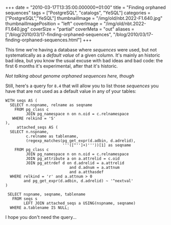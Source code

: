 +++
date = "2010-03-17T13:35:00.000000+01:00"
title = "Finding orphaned sequences"
tags = ["PostgreSQL", "catalogs", "YeSQL"]
categories = ["PostgreSQL","YeSQL"]
thumbnailImage = "/img/old/nbt.2022-F1.640.jpg"
thumbnailImagePosition = "left"
coverImage = "/img/old/nbt.2022-F1.640.jpg"
coverSize = "partial"
coverMeta = "out"
aliases = ["/blog/2010/03/17-finding-orphaned-sequences",
           "/blog/2010/03/17-finding-orphaned-sequences.html"]
+++

This time we're having a database where 
*sequences* were used, but not
systematically as a 
*default value* of a given column. It's mainly an historic
bad idea, but you know the usual excuse with bad ideas and bad code: the
first 6 months it's experimental, after that it's historic.


*Not talking about genome orphaned sequences here, though*

Still, here's a query for 
`8.4` that will allow you to list those 
*sequences*
you have that are not used as a default value in any of your tables:

~~~
WITH seqs AS (
  SELECT n.nspname, relname as seqname
    FROM pg_class c
         JOIN pg_namespace n on n.oid = c.relnamespace
   WHERE relkind = 'S'
),
     attached_seqs AS (
  SELECT n.nspname, 
         c.relname as tablename,
         (regexp_matches(pg_get_expr(d.adbin, d.adrelid),
                         '''([^'']+)'''))[1] as seqname
    FROM pg_class c
         JOIN pg_namespace n on n.oid = c.relnamespace
         JOIN pg_attribute a on a.attrelid = c.oid
         JOIN pg_attrdef d on d.adrelid = a.attrelid
                            and d.adnum = a.attnum
                            and a.atthasdef
  WHERE relkind = 'r' and a.attnum > 0
        and pg_get_expr(d.adbin, d.adrelid) ~ '^nextval'
)

 SELECT nspname, seqname, tablename
   FROM seqs s
        LEFT JOIN attached_seqs a USING(nspname, seqname)
  WHERE a.tablename IS NULL;
~~~


I hope you don't need the query...
